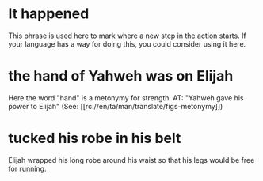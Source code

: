 # It happened

This phrase is used here to mark where a new step in the action starts. If your language has a way for doing this, you could consider using it here.

# the hand of Yahweh was on Elijah

Here the word "hand" is a metonymy for strength. AT: "Yahweh gave his power to Elijah" (See: [[rc://en/ta/man/translate/figs-metonymy]])

# tucked his robe in his belt

Elijah wrapped his long robe around his waist so that his legs would be free for running.